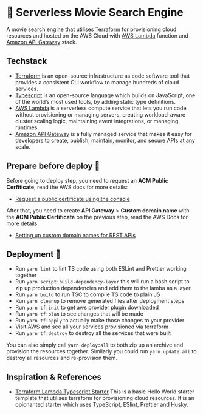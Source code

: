 # 🍿 Serverless Movie Search Engine

A movie search engine that utilises [Terraform](https://www.terraform.io/) for provisioning cloud resources and hosted on the AWS Cloud with [AWS Lambda](https://aws.amazon.com/lambda/) function and [Amazon API Gateway](https://aws.amazon.com/api-gateway/) stack.

## Techstack

- [Terraform](https://www.terraform.io/) is an open-source infrastructure as code software tool that provides a consistent CLI workflow to manage hundreds of cloud services.
- [Typescript](https://www.typescriptlang.org/) is an open-source language which builds on JavaScript, one of the world’s most used tools, by adding static type definitions.
- [AWS Lambda](https://aws.amazon.com/lambda/) is a serverless compute service that lets you run code without provisioning or managing servers, creating workload-aware cluster scaling logic, maintaining event integrations, or managing runtimes.
- [Amazon API Gateway](https://aws.amazon.com/api-gateway/) is a fully managed service that makes it easy for developers to create, publish, maintain, monitor, and secure APIs at any scale.

## Prepare before deploy 🚀

Before going to deploy step, you need to request an **ACM Public Cerfiticate**, read the AWS docs for more details:

- [Request a public certificate using the console](https://docs.aws.amazon.com/acm/latest/userguide/gs-acm-request-public.html)

After that, you need to create **API Gateway** > **Custom domain name** with the **ACM Public Certificate** on the previous step, read the AWS Docs for more details:

- [Setting up custom domain names for REST APIs](https://docs.aws.amazon.com/apigateway/latest/developerguide/how-to-custom-domains.html)

## Deployment 🚀

- Run `yarn lint` to lint TS code using both ESLint and Prettier working together
- Run `yarn script:build-dependency-layer` this will run a bash script to zip up production dependencies and add them to the lamba as a layer
- Run `yarn build` to run TSC to compile TS code to plain JS
- Run `yarn cleanup` to remove generated files after deployment steps
- Run `yarn tf:init` to get aws provider plugin downloaded
- Run `yarn tf:plan` to see changes that will be made
- Run `yarn tf:apply` to actually make those changes to your provider
- Visit AWS and see all your services provisioned via terraform
- Run `yarn tf:destroy` to destroy all the services that were built

You can also simply call `yarn deploy:all` to both zip up an archive and provision the resources together. Similarly you could run `yarn update:all` to destroy all resources and re-provision them.

## Inspiration & References

- [Terraform Lambda Typescript Starter](https://github.com/rahman95/terraform-lambda-typescript-starter) This is a basic Hello World starter template that utilises terraform for provisioning cloud resources. It is an opionanted starter which uses TypeScript, ESlint, Prettier and Husky.
